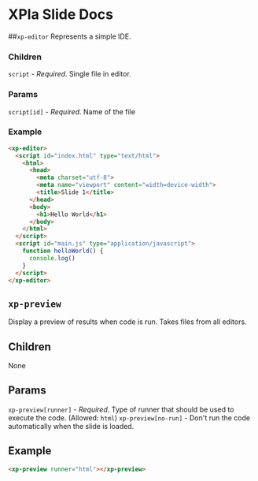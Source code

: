# XPla Slide Docs

##`xp-editor`
Represents a simple IDE.

### Children
`script` - *Required*. Single file in editor.

### Params
`script[id]` - *Required*. Name of the file

### Example
```html
<xp-editor>
  <script id="index.html" type="text/html">
    <html>
      <head>
        <meta charset="utf-8">
        <meta name="viewport" content="width=device-width">
        <title>Slide 1</title>
      </head>
      <body>
        <h1>Hello World</h1>
      </body>
    </html>
  </script>
  <script id="main.js" type="application/javascript">
    function helloWorld() {
      console.log()
    }
  </script>
</xp-editor>
```

## `xp-preview`
Display a preview of results when code is run. Takes files from all editors.

## Children
None

## Params
`xp-preview[runner]` - *Required*. Type of runner that should be used to execute the code. (Allowed: `html`)
`xp-preview[no-run]` - Don't run the code automatically when the slide is loaded.

## Example
```html
<xp-preview runner="html"></xp-preview>
```
